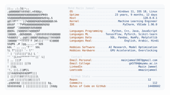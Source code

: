 <picture>
  <source srcset="https://raw.githubusercontent.com/mmazinjameel/mmazinjameel/main/dark_mode.svg?v=1755454451" media="(prefers-color-scheme: dark)">
  <img src="https://raw.githubusercontent.com/mmazinjameel/mmazinjameel/main/light_mode.svg?v=1755454451">
</picture>
